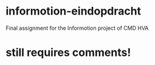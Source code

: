 # informotion-eindopdracht
Final assignment for the Informotion project of CMD HVA

# still requires comments!
